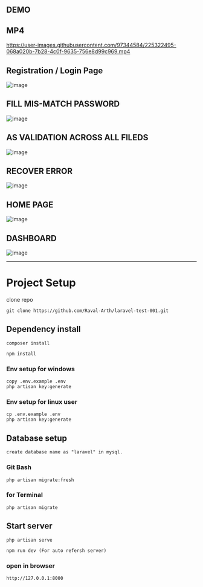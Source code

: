 DEMO
----
## MP4
https://user-images.githubusercontent.com/97344584/225322495-068a020b-7b28-4c0f-9635-756e8d99c969.mp4

## Registration / Login Page
![image](https://user-images.githubusercontent.com/97344584/225316166-a45991dd-6698-49c3-9fe7-b5938b0cff88.png)

## FILL MIS-MATCH PASSWORD
![image](https://user-images.githubusercontent.com/97344584/225322033-ab52f43a-a1e9-4bbd-b20d-d7df08286cb7.png)

## AS VALIDATION ACROSS ALL FILEDS
![image](https://user-images.githubusercontent.com/97344584/225321821-d910d643-84db-4eba-b43e-c7d6bef841c7.png)

## RECOVER ERROR
![image](https://user-images.githubusercontent.com/97344584/225322130-a96f2fab-48ef-43b7-966d-5898f91cf75a.png)

## HOME PAGE
![image](https://user-images.githubusercontent.com/97344584/225322329-7be7e2bf-e507-40ac-83b5-8d3dce41070a.png)

## DASHBOARD
![image](https://user-images.githubusercontent.com/97344584/225322377-a27613a5-0a72-45e3-af6b-febcc8e774ea.png)

-----
# Project Setup


clone repo
```
git clone https://github.com/Raval-Arth/laravel-test-001.git
```
## Dependency install
```
composer install
```
```
npm install
```

### Env setup for windows
```
copy .env.example .env
php artisan key:generate
```

### Env setup for linux user
```
cp .env.example .env
php artisan key:generate
```

## Database setup
```
create database name as "laravel" in mysql.
```

### Git Bash
```
php artisan migrate:fresh
```

### for Terminal
```
php artisan migrate
```

## Start server
```
php artisan serve
```
```
npm run dev (For auto refersh server)
```

### open in browser
```
http://127.0.0.1:8000
```
